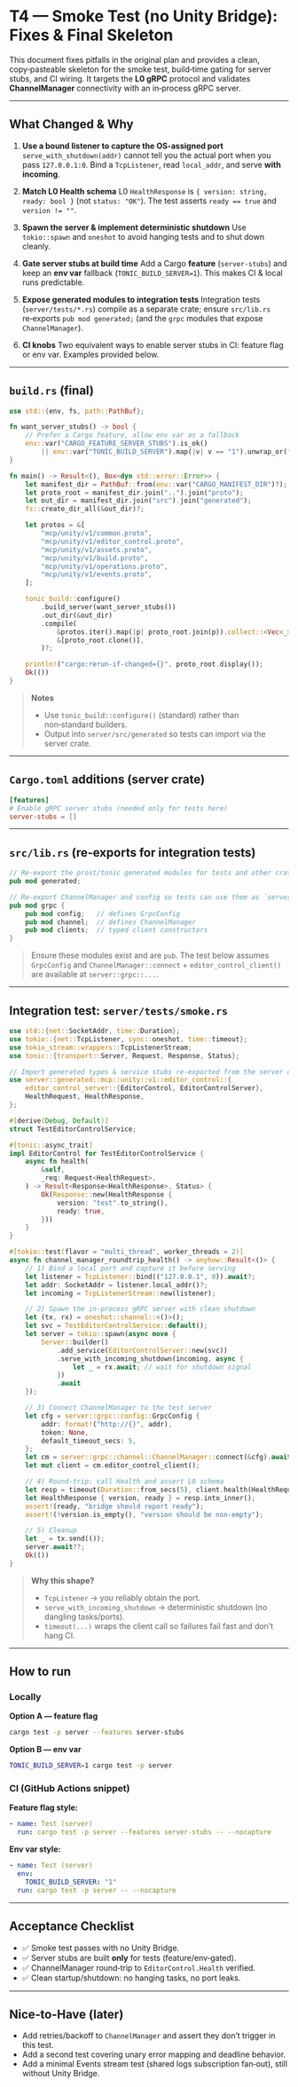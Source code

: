 # T4 — Smoke Test (no Unity Bridge): Fixes & Final Skeleton

This document fixes pitfalls in the original plan and provides a clean, copy‑pasteable skeleton for the smoke test, build‑time gating for server stubs, and CI wiring. It targets the **L0 gRPC** protocol and validates **ChannelManager** connectivity with an in‑process gRPC server.

---

## What Changed & Why

1. **Use a bound listener to capture the OS‑assigned port**
   `serve_with_shutdown(addr)` cannot tell you the actual port when you pass `127.0.0.1:0`. Bind a `TcpListener`, read `local_addr`, and serve **with incoming**.

2. **Match L0 Health schema**
   L0 `HealthResponse` is `{ version: string, ready: bool }` (not `status: "OK"`). The test asserts `ready == true` and `version != ""`.

3. **Spawn the server & implement deterministic shutdown**
   Use `tokio::spawn` and `oneshot` to avoid hanging tests and to shut down cleanly.

4. **Gate server stubs at build time**
   Add a Cargo **feature** (`server-stubs`) and keep an **env var** fallback (`TONIC_BUILD_SERVER=1`). This makes CI & local runs predictable.

5. **Expose generated modules to integration tests**
   Integration tests (`server/tests/*.rs`) compile as a separate crate; ensure `src/lib.rs` re‑exports `pub mod generated;` (and the `grpc` modules that expose `ChannelManager`).

6. **CI knobs**
   Two equivalent ways to enable server stubs in CI: feature flag or env var. Examples provided below.

---

## `build.rs` (final)

```rust
use std::{env, fs, path::PathBuf};

fn want_server_stubs() -> bool {
    // Prefer a Cargo feature, allow env var as a fallback
    env::var("CARGO_FEATURE_SERVER_STUBS").is_ok()
        || env::var("TONIC_BUILD_SERVER").map(|v| v == "1").unwrap_or(false)
}

fn main() -> Result<(), Box<dyn std::error::Error>> {
    let manifest_dir = PathBuf::from(env::var("CARGO_MANIFEST_DIR")?);
    let proto_root = manifest_dir.join("..").join("proto");
    let out_dir = manifest_dir.join("src").join("generated");
    fs::create_dir_all(&out_dir)?;

    let protos = &[
        "mcp/unity/v1/common.proto",
        "mcp/unity/v1/editor_control.proto",
        "mcp/unity/v1/assets.proto",
        "mcp/unity/v1/build.proto",
        "mcp/unity/v1/operations.proto",
        "mcp/unity/v1/events.proto",
    ];

    tonic_build::configure()
        .build_server(want_server_stubs())
        .out_dir(&out_dir)
        .compile(
            &protos.iter().map(|p| proto_root.join(p)).collect::<Vec<_>>(),
            &[proto_root.clone()],
        )?;

    println!("cargo:rerun-if-changed={}", proto_root.display());
    Ok(())
}
```

> **Notes**
>
> * Use `tonic_build::configure()` (standard) rather than non‑standard builders.
> * Output into `server/src/generated` so tests can import via the server crate.

---

## `Cargo.toml` additions (server crate)

```toml
[features]
# Enable gRPC server stubs (needed only for tests here)
server-stubs = []
```

---

## `src/lib.rs` (re‑exports for integration tests)

```rust
// Re-export the prost/tonic generated modules for tests and other crates.
pub mod generated;

// Re-export ChannelManager and config so tests can use them as `server::grpc::...`
pub mod grpc {
    pub mod config;   // defines GrpcConfig
    pub mod channel;  // defines ChannelManager
    pub mod clients;  // typed client constructors
}
```

> Ensure these modules exist and are `pub`. The test below assumes `GrpcConfig` and `ChannelManager::connect` + `editor_control_client()` are available at `server::grpc::...`.

---

## Integration test: `server/tests/smoke.rs`

```rust
use std::{net::SocketAddr, time::Duration};
use tokio::{net::TcpListener, sync::oneshot, time::timeout};
use tokio_stream::wrappers::TcpListenerStream;
use tonic::{transport::Server, Request, Response, Status};

// Import generated types & service stubs re-exported from the server crate
use server::generated::mcp::unity::v1::editor_control::{
    editor_control_server::{EditorControl, EditorControlServer},
    HealthRequest, HealthResponse,
};

#[derive(Debug, Default)]
struct TestEditorControlService;

#[tonic::async_trait]
impl EditorControl for TestEditorControlService {
    async fn health(
        &self,
        _req: Request<HealthRequest>,
    ) -> Result<Response<HealthResponse>, Status> {
        Ok(Response::new(HealthResponse {
            version: "test".to_string(),
            ready: true,
        }))
    }
}

#[tokio::test(flavor = "multi_thread", worker_threads = 2)]
async fn channel_manager_roundtrip_health() -> anyhow::Result<()> {
    // 1) Bind a local port and capture it before serving
    let listener = TcpListener::bind(("127.0.0.1", 0)).await?;
    let addr: SocketAddr = listener.local_addr()?;
    let incoming = TcpListenerStream::new(listener);

    // 2) Spawn the in-process gRPC server with clean shutdown
    let (tx, rx) = oneshot::channel::<()>();
    let svc = TestEditorControlService::default();
    let server = tokio::spawn(async move {
        Server::builder()
            .add_service(EditorControlServer::new(svc))
            .serve_with_incoming_shutdown(incoming, async {
                let _ = rx.await; // wait for shutdown signal
            })
            .await
    });

    // 3) Connect ChannelManager to the test server
    let cfg = server::grpc::config::GrpcConfig {
        addr: format!("http://{}", addr),
        token: None,
        default_timeout_secs: 5,
    };
    let cm = server::grpc::channel::ChannelManager::connect(&cfg).await?;
    let mut client = cm.editor_control_client();

    // 4) Round-trip: call Health and assert L0 schema
    let resp = timeout(Duration::from_secs(5), client.health(HealthRequest {})).await??;
    let HealthResponse { version, ready } = resp.into_inner();
    assert!(ready, "bridge should report ready");
    assert!(!version.is_empty(), "version should be non-empty");

    // 5) Cleanup
    let _ = tx.send(());
    server.await??;
    Ok(())
}
```

> **Why this shape?**
>
> * `TcpListener` → you reliably obtain the port.
> * `serve_with_incoming_shutdown` → deterministic shutdown (no dangling tasks/ports).
> * `timeout(...)` wraps the client call so failures fail fast and don’t hang CI.

---

## How to run

### Locally

**Option A — feature flag**

```bash
cargo test -p server --features server-stubs
```

**Option B — env var**

```bash
TONIC_BUILD_SERVER=1 cargo test -p server
```

### CI (GitHub Actions snippet)

**Feature flag style:**

```yaml
- name: Test (server)
  run: cargo test -p server --features server-stubs -- --nocapture
```

**Env var style:**

```yaml
- name: Test (server)
  env:
    TONIC_BUILD_SERVER: "1"
  run: cargo test -p server -- --nocapture
```

---

## Acceptance Checklist

* ✅ Smoke test passes with no Unity Bridge.
* ✅ Server stubs are built **only** for tests (feature/env‑gated).
* ✅ ChannelManager round‑trip to `EditorControl.Health` verified.
* ✅ Clean startup/shutdown: no hanging tasks, no port leaks.

---

## Nice‑to‑Have (later)

* Add retries/backoff to `ChannelManager` and assert they don’t trigger in this test.
* Add a second test covering unary error mapping and deadline behavior.
* Add a minimal Events stream test (shared logs subscription fan‑out), still without Unity Bridge.